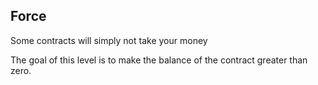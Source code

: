 ## Force

Some contracts will simply not take your money

The goal of this level is to make the balance of the contract greater than zero.
